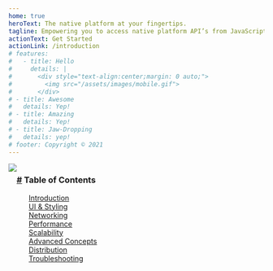 ```yaml
---
home: true
heroText: The native platform at your fingertips.
tagline: Empowering you to access native platform API’s from JavaScript directly.
actionText: Get Started
actionLink: /introduction
# features:
#   - title: Hello
#     details: |
#       <div style="text-align:center;margin: 0 auto;">
#         <img src="/assets/images/mobile.gif">
#       </div>
# - title: Awesome
#   details: Yep!
# - title: Amazing
#   details: Yep!
# - title: Jaw-Dropping
#   details: yep!
# footer: Copyright © 2021
---
```


<div style="float:left; max-width:275px;">
  <img src="/assets/images/ns-docs.gif">
</div>

<div style="float:left">
  <h3 id="table-of-contents"><a class="header-anchor" href="#table-of-contents" aria-hidden="true">#</a> Table of Contents</h3>

  <ul style="list-style-type:none">
  <li><a href="/introduction">Introduction</a></li>
  <li><a href="/ui-and-styling">UI &amp; Styling</a></li>
  <li><a href="/networking">Networking</a></li>
  <li><a href="/performance">Performance</a></li>
  <li><a href="/code-sharing/index">Scalability</a></li>
  <li><a href="/advanced-concepts">Advanced Concepts</a></li>
  <li><a href="/releasing">Distribution</a></li>
  <li><a href="/troubleshooting">Troubleshooting</a></li>
  </ul>
</div>
